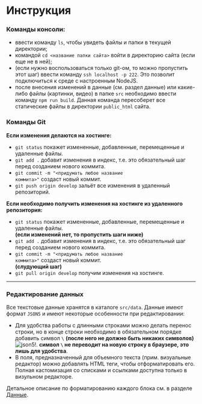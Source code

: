 # Инструкция

### Команды консоли:

- ввести команду `ls`, чтобы увидеть файлы и папки в текущей директории;
- командой `cd <название папки сайта>` войти в директорию сайта (если еще не в ней);
- (если нужно воспользоваться только git-ом, то можно пропустить этот шаг) ввести команду
  <code>ssh localhost -p 222</code>. Это позволит подключиться к среде с настроенным NodeJS.
- после внесения изменений в данные (см. раздел данные) или какие-либо файлы (картинки, видео) в папке <code>src</code> необходимо ввести
  команду <code>npm run build</code>. Данная команда пересоберет все статические файлы в директории
  <code>public_html</code> сайта.

### Команды Git

**Если изменения делаются на хостинге:**

- <code>git status</code> покажет измененные, добавленные, перемещенные и удаленные файлы.
- <code>git add .</code> добавит изменения в индекс, т.е. это обязательный шаг перед созданием нового коммита.
- <code>git commit -m "<придумать любое название коммита>"</code> создаст новый коммит.
- <code>git push origin develop</code> зальёт все изменения в удаленный репозиторий.

**Если необходимо получить изменения на хостинге из удаленного репозитория:**

- <code>git status</code> покажет измененные, добавленные, перемещенные и удаленные файлы.<br>
  **(если изменений нет, то пропустить шаги ниже)**
- <code>git add .</code> добавит изменения в индекс, т.е. это обязательный шаг перед созданием нового коммита.
- <code>git commit -m "<придумать любое название коммита>"</code> создаст новый коммит.<br>
  **(слудующий шаг)**
- <code>git pull origin develop</code> получим изменения на хостинге.

-------------------------

### Редактирование данных

Все текстовые данные хранятся в каталоге `src/data`. Данные имеют формат `JSON5` и имеют некоторые
особенности при редактировании:

- Для удобства работы с длинными строками можно делать перенос строки, но в конце строки 
  необходимо в обязательном порядке добавить символ `\` **(после него не должно быть никаких символов)** 
![json5!](./images/json5-helper.jpg "json5").
  **символ `\` не переводит на новую строку в браузере, это лишь для удобства**.
- В поля, предназначенный для объемного текста (прим. визуальные редактор) можно добавлять HTML теги,
  чтобы отформатировать его. Полная кастомизация со списками и ссылками доступна только в визульном редакторе.

Детальное описание по форматированию каждого блока см. в разделе [Данные](/tutorial-data.html).


